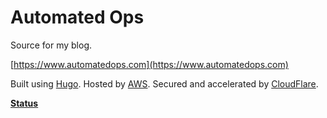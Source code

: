 # Automated Ops
Source for my blog.

[https://www.automatedops.com](https://www.automatedops.com)

Built using [Hugo](https://www.automatedops.com/blog/2015/05/29/blog-refresh/).
Hosted by [AWS](http://docs.aws.amazon.com/AmazonS3/latest/dev/WebsiteHosting.html).
Secured and accelerated by [CloudFlare](https://www.cloudflare.com/).

**[Status](http://stats.pingdom.com/4jx3ikbj055t)**